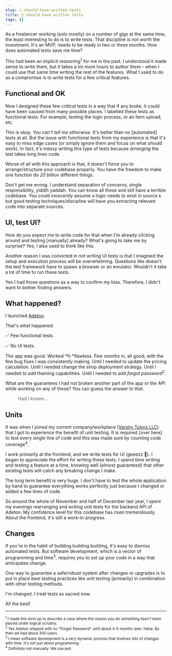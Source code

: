 ```yaml
---
slug: i-should-have-written-tests
title: I should have written tests
tags: []
---
```


As a freelancer working (solo mostly) on a number of gigs at the same time, the least interesting to do is to write
tests. That discipline is not worth the investment. It's an MVP, needs to be ready in two or three months.
How does automated tests save me time?

<!-- truncate -->

This had been an _implicit reasoning_<sup>1</sup> for me in the past. I understood it made sense to write
them, but it takes a lot more hours to author them - when I could use that same time writing the rest of the features.
What I used to do as a compromise is to write tests for a few critical features.

## Functional and OK

Now I designed these few _critical_ tests in a way that if any broke, it could have been caused from many possible
places. I labelled these tests as functional tests. For example, testing the login process, or an item upload, etc.

This is okay. _You can't tell me otherwise_. It's better than no [automated] tests at all. But the issue with
functional tests from my experience is that it's easy to miss edge cases (or simply ignore them and focus
on what should work). In fact, it's messy writing this type of tests because _arranging_ the test takes long lines code.

Worse of all with this approach is that, it doesn't force you to arrange/structure your codebase properly. You have the
freedom to make one function do _20 billion_ different things.

Don't get me wrong. I understand separation of concerns, single responsibility, yiddih yaddah. You can know all these
and still have a terrible codebase. You could _innocently_ assume a logic needs to exist in source `A` but good testing
techniques/discipline will have you extracting relevant code into separate sources.

## UI, test UI?

How do you expect me to write code for that when I'm already clicking around and testing [manually] already? What's
going to take me by surprise? Yes, I also used to think like this.

Another reason I was convicted in not writing UI tests is that I imagined the setup and execution process will 
be overwhelming. Questions like doesn't the test framework have to spawn a browser or an emulator. 
Wouldn't it take a lot of time to run these tests.

Yes I had those questions as a way to confirm my bias. Therefore, I didn't want to bother finding answers.

## What happened?

I launched [Adeton](https://adeton.io).

That's what happened.

✅ Few functional tests.

✅ No UI tests.

The app was good. Worked *fl-*flawless. Few months in, all good; with the few bug fixes I was consistently making.
Until I needed to update the pricing calculation. Until I needed change the shop deployment strategy.
Until I needed to add theming capabilities. Until I needed to add _forgot password_<sup>2</sup>.

What are the guarantees I had not broken another part of the app or the API while working on any of these? You can
guess the answer to that.

> Had I known…


## Units

It was when I joined my current company/workplace ([Varsity Tutors LLC](https://varsitytutors.com)) that I got to 
experience the benefit of unit testing. It is required [over here] to test every single line of code and this was 
made sure by counting code coverage<sup>4</sup>.

I work primarily at the frontend, and we write tests for UI (geeezz 😬). I began to appreciate the effort for writing 
these tests. I spend time writing and testing a feature at a time, knowing well (almost guaranteed) that other 
existing tests will catch any breaking change I make.

The long term benefit is very huge. I don't have to test the whole application by hand to guarantee everything works 
perfectly just because I changed or added a few lines of code.

So around the whole of November and half of December last year, I spent my evenings rearranging and writing unit tests 
for the backend API of Adeton. My confidence level for this codebase has risen tremendously. 
About the frontend, it's still a work-in-progress.

## Changes

If you're in the habit of building building building, it's easy to dismiss automated tests. But software development,
which is a vector of programming and time<sup>3</sup>, requires you to set up your code in a way that anticipates 
change.

One way to guarantee a safe/robust system after changes or upgrades is to put in place best testing practices like 
unit testing (primarily) in combination with other testing methods.

I'm changed. I treat tests as sacred now.

All the best!

---

<small><sup>1</sup> I made this term up to describe a case where the reason you do something hasn't been placed under
logical scrutiny.</small>
<br />
<small><sup>2</sup> Yes Adeton shipped with no "Forgot Password" until about 4-5 months later. Haha. By then we had about
300 users.</small>
<br />
<small><sup>3</sup> I mean software development is a very dynamic process that involves lots of changes with time.
It's not just about programming.</small>
<br />
<small><sup>4</sup> Definitely not manually. We use jest.</small>
